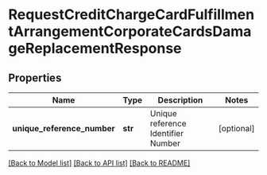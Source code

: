 # RequestCreditChargeCardFulfillmentArrangementCorporateCardsDamageReplacementResponse

## Properties
Name | Type | Description | Notes
------------ | ------------- | ------------- | -------------
**unique_reference_number** | **str** | Unique reference Identifier Number | [optional] 

[[Back to Model list]](../README.md#documentation-for-models) [[Back to API list]](../README.md#documentation-for-api-endpoints) [[Back to README]](../README.md)

